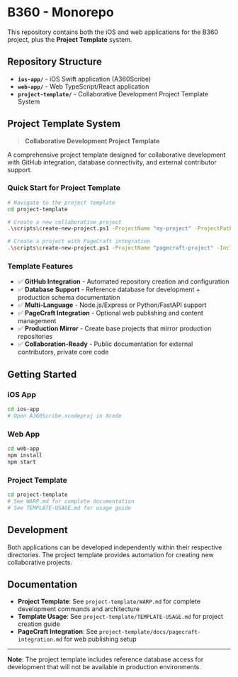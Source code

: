 # B360 - Monorepo

This repository contains both the iOS and web applications for the B360 project, plus the **Project Template** system.

## Repository Structure

- **`ios-app/`** - iOS Swift application (A360Scribe)
- **`web-app/`** - Web TypeScript/React application
- **`project-template/`** - Collaborative Development Project Template System

## Project Template System

> **Collaborative Development Project Template**

A comprehensive project template designed for collaborative development with GitHub integration, database connectivity, and external contributor support.

### Quick Start for Project Template

```bash
# Navigate to the project template
cd project-template

# Create a new collaborative project
.\scripts\create-new-project.ps1 -ProjectName "my-project" -ProjectPath "C:\Users\Chris\Projects" -InitializeGit

# Create a project with PageCraft integration
.\scripts\create-new-project.ps1 -ProjectName "pagecraft-project" -IncludePageCraftAccess -InitializeGit
```

### Template Features
- ✅ **GitHub Integration** - Automated repository creation and configuration
- ✅ **Database Support** - Reference database for development + production schema documentation
- ✅ **Multi-Language** - Node.js/Express or Python/FastAPI support
- ✅ **PageCraft Integration** - Optional web publishing and content management
- ✅ **Production Mirror** - Create base projects that mirror production repositories
- ✅ **Collaboration-Ready** - Public documentation for external contributors, private core code

## Getting Started

### iOS App
```bash
cd ios-app
# Open A360Scribe.xcodeproj in Xcode
```

### Web App
```bash
cd web-app
npm install
npm start
```

### Project Template
```bash
cd project-template
# See WARP.md for complete documentation
# See TEMPLATE-USAGE.md for usage guide
```

## Development

Both applications can be developed independently within their respective directories. The project template provides automation for creating new collaborative projects.

## Documentation

- **Project Template**: See `project-template/WARP.md` for complete development commands and architecture
- **Template Usage**: See `project-template/TEMPLATE-USAGE.md` for project creation guide
- **PageCraft Integration**: See `project-template/docs/pagecraft-integration.md` for web publishing setup

---

**Note**: The project template includes reference database access for development that will not be available in production environments.
